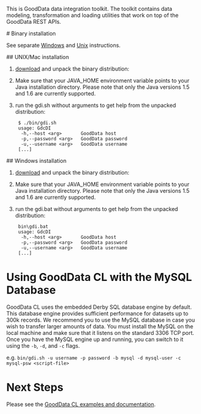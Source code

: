 This is GoodData data integration toolkit. The toolkit contains data modeling, transformation and loading utilities that
work on top of the GoodData REST APIs.

<a name="binary">
# Binary installation
</a>

See separate [Windows](#iwin) and [Unix](#iunix) instructions.

<a name="iunix">
## UNIX/Mac installation
</a>

1. [download](http://github.com/gooddata/GoodData-CL/downloads) and unpack the binary distribution:

2. Make sure that your JAVA_HOME environment variable points to your Java installation directory.
   Please note that only the Java versions 1.5 and 1.6 are currently supported.

3. run the gdi.sh without arguments to get help from the unpacked distribution:

        $ ./bin/gdi.sh
        usage: GdcDI
         -h,--host <arg>       GoodData host
         -p,--password <arg>   GoodData password
         -u,--username <arg>   GoodData username
        [...]

<a name="iwin">
## Windows installation
</a>

1. [download](http://github.com/gooddata/GoodData-CL/downloads) and unpack the binary distribution:

2. Make sure that your JAVA_HOME environment variable points to your Java installation directory.
   Please note that only the Java versions 1.5 and 1.6 are currently supported.

3. run the gdi.bat without arguments to get help from the unpacked distribution:

        bin\gdi.bat
        usage: GdcDI
         -h,--host <arg>       GoodData host
         -p,--password <arg>   GoodData password
         -u,--username <arg>   GoodData username
        [...]

# Using GoodData CL with the MySQL Database

GoodData CL uses the embedded Derby SQL database engine by default. This database engine provides sufficient
performance for datasets up to 300k records. We recommend you to use the MySQL database in case you wish to
transfer larger amounts of data. You must install the MySQL on the local machine and make sure that it listens
on the standard 3306 TCP port. Once you have the MySQL engine up and running, you can switch to it using the
 `-b`, `-d`, and `-c` flags.

 e.g. `bin/gdi.sh -u username -p password -b mysql -d mysql-user -c mysql-psw <script-file>`

# Next Steps

Please see the [GoodData CL examples and documentation](/gooddata-cl/).